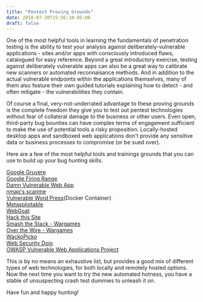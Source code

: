 ```yaml
---
title: "Pentest Proving Grounds"
date: 2018-07-30T15:56:18-05:00
draft: false
---
```


One of the most helpful tools in learning the fundamentals of penetration testing is the ability to test your analysis against deliberately-vulnerable applications - sites and/or apps with consciously introduced flaws, catalogued for easy reference. Beyond a great introductory exercise, testing against deliberately vulnerable apps can also be a great way to calibrate new scanners or automated reconnaisance methods. And in addition to the actual vulnerable endpoints within the applications themselves, many of them also feature their own guided tutorials explaining how to detect - and often mitigate - the vulnerabilities they contain.

Of course a final, very-not-underrated advantage to these proving grounds is the complete freedom they give you to test out pentest technologies without fear of collateral damage to the business or other users. Even open, third-party bug bounties can have complex terms of engagement sufficient to make the use of potential tools a risky proposition. Locally-hosted desktop apps and sandboxed web applications don't provide any sensitive data or business processes to compromise (or be sued over).

Here are a few of the most helpful tools and trainings grounds that you can use to build up your bug hunting skills.

[Google Gruyere](https://google-gruyere.appspot.com/)  
[Google Firing Range](https://public-firing-range.appspot.com/)  
[Damn Vulnerable Web App](http://www.dvwa.co.uk/)  
[nmap's scanme](http://scanme.nmap.org/)  
[Vulnerable Word Press](https://github.com/wpscanteam/VulnerableWordpress)(Docker Container)  
[Metasploitable](http://tecraksa.github.io/blog/2015/03/15/metasploitable-2/)  
[WebGoat](https://github.com/WebGoat/WebGoat)  
[Hack this Site](https://www.hackthissite.org/)  
[Smash the Stack - Wargames](http://smashthestack.org/wargames)  
[Over the Wire - Wargames](http://overthewire.org/wargames/)  
[WackoPicko](https://github.com/adamdoupe/WackoPicko)  
[Web Security Dojo](https://www.mavensecurity.com/resources/web-security-dojo/)  
[OWASP Vulnerable Web Applications Project](https://www.owasp.org/index.php/OWASP_Vulnerable_Web_Applications_Directory_Project)  

This is by no means an exhaustive list, but provides a good mix of different types of web technologies, for both locally and remotely hosted options. Now the next time you want to try the new automated hotness, you have a stable of unsuspecting crash test dummies to unleash it on.

Have fun and happy hunting!